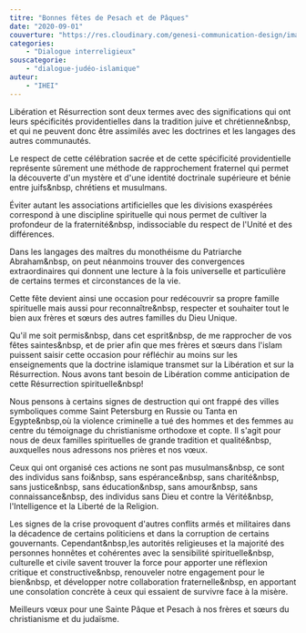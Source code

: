 ```yaml
---
titre: "Bonnes fêtes de Pesach et de Pâques"
date: "2020-09-01"
couverture: "https://res.cloudinary.com/genesi-communication-design/image/upload/v1604586813/ihei/couvertures/dialogue-interreligieux-6_edoed1.jpg"
categories: 
	- "Dialogue interreligieux"
souscategorie: 
	- "dialogue-judéo-islamique"
auteur: 
	- "IHEI"
---
```


Libération et Résurrection sont deux termes avec des significations qui ont leurs spécificités providentielles dans la tradition juive et chrétienne&nbsp, et qui ne peuvent donc être assimilés avec les doctrines et les langages des autres communautés. 

Le respect de cette célébration sacrée et de cette spécificité providentielle représente sûrement une méthode de rapprochement fraternel qui permet la découverte d'un mystère et d'une identité doctrinale supérieure et bénie entre juifs&nbsp, chrétiens et musulmans. 

Éviter autant les associations artificielles que les divisions exaspérées correspond à une discipline spirituelle qui nous permet de cultiver la profondeur de la fraternité&nbsp, indissociable du respect de l'Unité et des différences. 

Dans les langages des maîtres du monothéisme du Patriarche Abraham&nbsp, on peut néanmoins trouver des convergences extraordinaires qui donnent une lecture à la fois universelle et particulière de certains termes et circonstances de la vie. 

Cette fête devient ainsi une occasion pour redécouvrir sa propre famille spirituelle mais aussi pour reconnaître&nbsp, respecter et souhaiter tout le bien aux frères et sœurs des autres familles du Dieu Unique. 

Qu'il me soit permis&nbsp, dans cet esprit&nbsp, de me rapprocher de vos fêtes saintes&nbsp, et de prier afin que mes frères et sœurs dans l'islam puissent saisir cette occasion pour réfléchir au moins sur les enseignements que la doctrine islamique transmet sur la Libération et sur la Résurrection. Nous avons tant besoin de Libération comme anticipation de cette Résurrection spirituelle&nbsp!

Nous pensons à certains signes de destruction qui ont frappé des villes symboliques comme Saint Petersburg en Russie ou Tanta en Egypte&nbsp,où la violence criminelle a tué des hommes et des femmes au centre du témoignage du christianisme orthodoxe et copte. Il s'agit pour nous de deux familles spirituelles de grande tradition et qualité&nbsp, auxquelles nous adressons nos prières et nos vœux. 

Ceux qui ont organisé ces actions ne sont pas musulmans&nbsp, ce sont des individus sans foi&nbsp, sans espérance&nbsp, sans charité&nbsp, sans justice&nbsp, sans éducation&nbsp, sans amour&nbsp, sans connaissance&nbsp, des individus sans Dieu et contre la Vérité&nbsp, l'Intelligence et la Liberté de la Religion. 

Les signes de la crise provoquent d'autres conflits armés et militaires dans la décadence de certains politiciens et dans la corruption de certains gouvernants. Cependant&nbsp,les autorités religieuses et la majorité des personnes honnêtes et cohérentes avec la sensibilité spirituelle&nbsp, culturelle et civile savent trouver la force pour apporter une réflexion critique et constructive&nbsp, renouveler notre engagement pour le bien&nbsp, et développer notre collaboration fraternelle&nbsp, en apportant une consolation concrète à ceux qui essaient de survivre face à la misère. 

Meilleurs vœux pour une Sainte Pâque et Pesach à nos frères et sœurs du christianisme et du judaïsme.